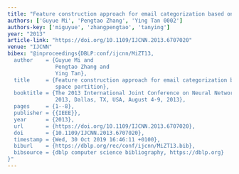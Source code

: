 ```yaml
---
title: "Feature construction approach for email categorization based on term space partition"
authors: ['Guyue Mi', 'Pengtao Zhang', 'Ying Tan 0002']
authors-key: ['miguyue', 'zhangpengtao', 'tanying']
year: "2013"
article-link: "https://doi.org/10.1109/IJCNN.2013.6707020"
venue: "IJCNN"
bibex: "@inproceedings{DBLP:conf/ijcnn/MiZT13,
  author    = {Guyue Mi and
               Pengtao Zhang and
               Ying Tan},
  title     = {Feature construction approach for email categorization based on term
               space partition},
  booktitle = {The 2013 International Joint Conference on Neural Networks, {IJCNN}
               2013, Dallas, TX, USA, August 4-9, 2013},
  pages     = {1--8},
  publisher = {{IEEE}},
  year      = {2013},
  url       = {https://doi.org/10.1109/IJCNN.2013.6707020},
  doi       = {10.1109/IJCNN.2013.6707020},
  timestamp = {Wed, 30 Oct 2019 16:46:11 +0100},
  biburl    = {https://dblp.org/rec/conf/ijcnn/MiZT13.bib},
  bibsource = {dblp computer science bibliography, https://dblp.org}
}"
---
```

